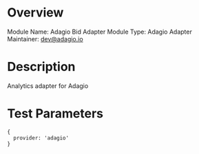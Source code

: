# Overview

Module Name: Adagio Bid Adapter
Module Type: Adagio Adapter
Maintainer: dev@adagio.io

# Description

Analytics adapter for Adagio

# Test Parameters

```
{
  provider: 'adagio'
}
```
